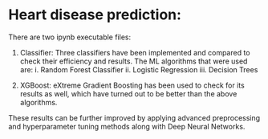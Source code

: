 # Heart disease prediction:

There are two ipynb executable files: 
1. Classifier: Three classifiers have been implemented and compared to check their efficiency and results. The ML algorithms that were used are:
      i. Random Forest Classifier
     ii. Logistic Regression
    iii. Decision Trees

2. XGBoost: eXtreme Gradient Boosting has been used to check for its results as well, which have turned out to be better than the above algorithms.

These results can be further improved by applying advanced preprocessing and hyperparameter tuning methods along with Deep Neural Networks.
